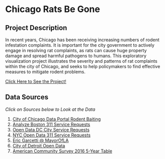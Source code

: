 # Chicago Rats Be Gone

## Project Description
In recent years, Chicago has been receiving increasing numbers of rodent infestation complaints. It is important for the city government to actively engage in resolving rat complaints, as rats can cause huge property damage and spread harmful pathogens to humans. This exploratory visualization project illustrates the severity and patterns of rat complaints within the city of Chicago, and seeks to help policymakers to find effective measures to mitigate rodent problems.

<a href="https://heguanelvis.github.io/Chicago-Rats-Be-Gone/explore.html">Click Here to See the Project!</a>

## Data Sources
*Click on Sources below to Look at the Data*
1. <a href="https://data.cityofchicago.org/Service-Requests/311-Service-Requests-Rodent-Baiting-No-Duplicates/uqhs-j723">City of Chicago Data Portal Rodent Baiting</a>
2. <a href="https://data.boston.gov/dataset/311-service-requests">Analyze Boston 311 Service Requests</a>
3. <a href="http://opendata.dc.gov/datasets/city-service-requests-in-2018">Open Data DC City Service Requests</a>
4. <a href="https://data.cityofnewyork.us/Social-Services/311-Service-Requests-from-2010-to-Present/erm2-nwe9/data">NYC Open Data 311 Service Requests</a>
5. <a href="https://data.lacity.org/A-Well-Run-City/MyLA311-Service-Request-Data-2018/h65r-yf5i">Eric Garcetti @ MayorOfLA</a>
6. <a href="https://data.detroitmi.gov/Government/Improve-Detroit-Issues/fjru-bz8m/data">City of Detroit Open Data</a>
7. <a href="https://api.census.gov/data/2016/acs/acs5/variables.html">American Community Survey 2016 5-Year Table</a>